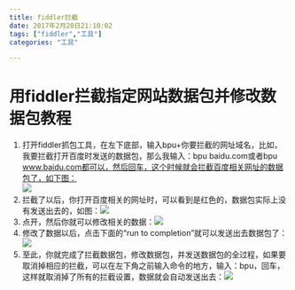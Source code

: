 ```yaml
---
title: fiddler拦截
date: 2017年2月20日21:10:02
tags: ["fiddler","工具"]
categories: "工具"

---
```


# 用fiddler拦截指定网站数据包并修改数据包教程 #
1. 打开fiddler抓包工具，在左下底部，输入bpu+你要拦截的网址域名，比如，我要拦截打开百度时发送的数据包，那么我输入：bpu baidu.com或者bpu  www.baidu.com都可以，然后回车，这个时候就会拦截百度相关网址的数据包了，如下图：	
![](http://i.imgur.com/KJGHjeI.jpg)
2. 拦截了以后，你打开百度相关的网址时，可以看到是红色的，数据包实际上没有发送出去的，如图：![](http://i.imgur.com/n5cLLiV.jpg)
3. 点开，然后你就可以修改相关的数据：![](http://i.imgur.com/dkPjQDB.jpg)
4. 修改了数据以后，点击下面的“run to completion”就可以发送出去数据包了：![](http://i.imgur.com/hfBjD4T.jpg)
5. 至此，你就完成了拦截数据包，修改数据包，并发送数据包的全过程，如果要取消掉相应的拦截，可以在左下角之前输入命令的地方，输入：bpu，回车，这样就取消掉了所有的拦截设置，数据就会自动发送出去：![](http://i.imgur.com/7NzDKAd.jpg)